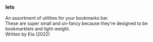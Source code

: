### lets
An assortment of utilities for your bookmarks bar.  
These are super small and un-fancy because they're designed to be bookmarklets and light-weight.  
Written by Eta (2022)

